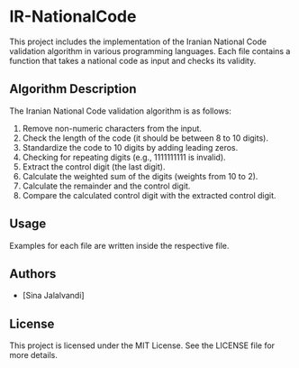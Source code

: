 # IR-NationalCode

This project includes the implementation of the Iranian National Code validation algorithm in various programming languages. Each file contains a function that takes a national code as input and checks its validity.

## Algorithm Description

The Iranian National Code validation algorithm is as follows:
1. Remove non-numeric characters from the input.
2. Check the length of the code (it should be between 8 to 10 digits).
3. Standardize the code to 10 digits by adding leading zeros.
4. Checking for repeating digits (e.g., 1111111111 is invalid).
5. Extract the control digit (the last digit).
6. Calculate the weighted sum of the digits (weights from 10 to 2).
7. Calculate the remainder and the control digit.
8. Compare the calculated control digit with the extracted control digit.

## Usage

Examples for each file are written inside the respective file.

## Authors

- [Sina Jalalvandi]

## License

This project is licensed under the MIT License. See the LICENSE file for more details.
